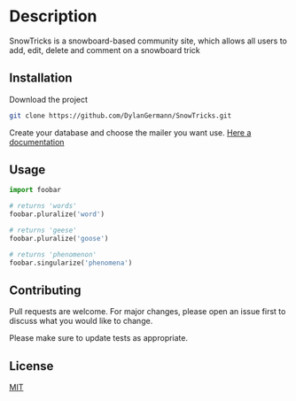 # Description

SnowTricks is a snowboard-based community site, which allows all users to add, edit, delete and comment on a snowboard trick

## Installation

Download the project

```bash
git clone https://github.com/DylanGermann/SnowTricks.git
```
Create your database and choose the mailer you want use. [Here a documentation](https://symfony.com/doc/current/mailer.html)

## Usage

```python
import foobar

# returns 'words'
foobar.pluralize('word')

# returns 'geese'
foobar.pluralize('goose')

# returns 'phenomenon'
foobar.singularize('phenomena')
```

## Contributing
Pull requests are welcome. For major changes, please open an issue first to discuss what you would like to change.

Please make sure to update tests as appropriate.

## License
[MIT](https://choosealicense.com/licenses/mit/)
